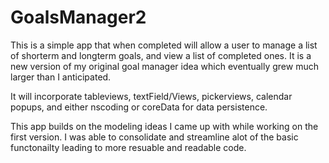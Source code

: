 # GoalsManager2


This is a simple app that when completed will allow a user to manage a list of shorterm and longterm goals, and view a list of completed ones. It is a new version of my original goal manager idea which eventually grew much larger than I anticipated.

It will incorporate tableviews, textField/Views, pickerviews, calendar popups, and either nscoding or coreData for data persistence. 

This app builds on the modeling ideas I came up with while working on the first version. I was able to consolidate and streamline alot of the basic functonailty leading to more resuable and readable code. 
